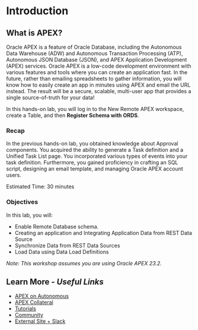 # Introduction

## **What is APEX?**
Oracle APEX is a feature of Oracle Database, including the Autonomous Data Warehouse (ADW) and Autonomous Transaction Processing (ATP), Autonomous JSON Database (JSON), and APEX Application Development (APEX) services. Oracle APEX is a low-code development environment with various features and tools where you can create an application fast. In the future, rather than emailing spreadsheets to gather information, you will know how to easily create an app in minutes using APEX and email the URL instead. The result will be a secure, scalable, multi-user app that provides a single source-of-truth for your data!

In this hands-on lab, you will log in to the New Remote APEX workspace, create a Table, and then **Register Schema with ORDS**.

### Recap
In the previous hands-on lab, you obtained knowledge about Approval components. You acquired the ability to generate a Task definition and a Unified Task List page. You incorporated various types of events into your task definition. Furthermore, you gained proficiency in crafting an SQL script, designing an email template, and managing Oracle APEX account users.

Estimated Time: 30 minutes

### Objectives
In this lab, you will:
- Enable Remote Database schema.
- Creating an application and Integrating Application Data from REST Data Source
- Synchronize Data from REST Data Sources
- Load Data using Data Load Definitions

*Note: This workshop assumes you are using Oracle APEX 23.2.*

## Learn More - *Useful Links*
- [APEX on Autonomous](https://apex.oracle.com/autonomous)
- [APEX Collateral](https://www.oracle.com/database/technologies/appdev/apex/collateral.html)
- [Tutorials](https://apex.oracle.com/en/learn/tutorials)
- [Community](https://apex.oracle.com/community)
- [External Site + Slack](http://apex.world)
